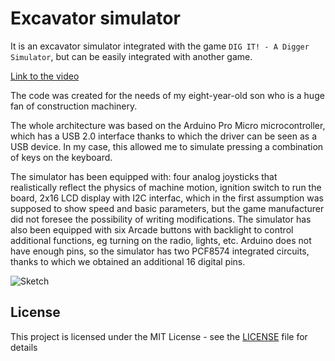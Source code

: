 Excavator simulator
=====

It is an excavator simulator integrated with the game `DIG IT! - A Digger Simulator`, but can be easily integrated with another game.

[Link to the video](https://youtu.be/R2LVpZUrTIc)

The code was created for the needs of my eight-year-old son who is a huge fan of construction machinery.

The whole architecture was based on the Arduino Pro Micro microcontroller, which has a USB 2.0 interface thanks to which the driver can be seen as a USB device. In my case, this allowed me to simulate pressing a combination of keys on the keyboard.

The simulator has been equipped with: four analog joysticks that realistically reflect the physics of machine motion,
ignition switch to run the board, 2x16 LCD display with I2C interfac, which in the first assumption was supposed to show speed and basic parameters, but the game manufacturer did not foresee the possibility of writing modifications. The simulator has also been equipped with six Arcade buttons with backlight to control additional functions, eg turning on the radio, lights, etc. Arduino does not have enough pins, so the simulator has two PCF8574 integrated circuits, thanks to which we obtained an additional 16 digital pins.

![Sketch](https://raw.github.com/mserafin/Excavator-Simulator/master/sketch.png)

## License

This project is licensed under the MIT License - see the [LICENSE](LICENSE.md) file for details
